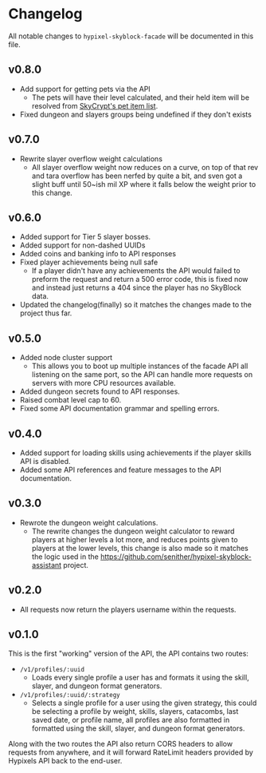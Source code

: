 # Changelog

All notable changes to `hypixel-skyblock-facade` will be documented in this file.

## v0.8.0

* Add support for getting pets via the API
  + The pets will have their level calculated, and their held item will be resolved from [SkyCrypt's pet item list](https://github.com/SkyCryptWebsite/SkyCrypt/blob/master/src/constants/pets.js).
* Fixed dungeon and slayers groups being undefined if they don't exists

## v0.7.0

* Rewrite slayer overflow weight calculations
  + All slayer overflow weight now reduces on a curve, on top of that rev and tara overflow has been nerfed by quite a bit, and sven got a slight buff until 50~ish mil XP where it falls below the weight prior to this change.

## v0.6.0

* Added support for Tier 5 slayer bosses.
* Added support for non-dashed UUIDs
* Added coins and banking info to API responses
* Fixed player achievements being null safe
  + If a player didn't have any achievements the API would failed to preform the request and return a 500 error code, this is fixed now and instead just returns a 404 since the player has no SkyBlock data.
* Updated the changelog(finally) so it matches the changes made to the project thus far.

## v0.5.0

* Added node cluster support
  + This allows you to boot up multiple instances of the facade API all listening on the same port, so the API can handle more requests on servers with more CPU resources available.
* Added dungeon secrets found to API responses.
* Raised combat level cap to 60.
* Fixed some API documentation grammar and spelling errors.

## v0.4.0

* Added support for loading skills using achievements if the player skills API is disabled.
* Added some API references and feature messages to the API documentation.

## v0.3.0

* Rewrote the dungeon weight calculations.
  + The rewrite changes the dungeon weight calculator to reward players at higher levels a lot more, and reduces points given to players at the lower levels, this change is also made so it matches the logic used in the https://github.com/senither/hypixel-skyblock-assistant project.

## v0.2.0

* All requests now return the players username within the requests.

## v0.1.0

This is the first "working" version of the API, the API contains two routes:

* `/v1/profiles/:uuid`
  + Loads every single profile a user has and formats it using the skill, slayer, and dungeon format generators.
* `/v1/profiles/:uuid/:strategy`
  + Selects a single profile for a user using the given strategy, this could be selecting a profile by weight, skills, slayers, catacombs, last saved date, or profile name, all profiles are also formatted in formatted using the skill, slayer, and dungeon format generators.

Along with the two routes the API also return CORS headers to allow requests from anywhere, and it will forward RateLimit headers provided by Hypixels API back to the end-user.
